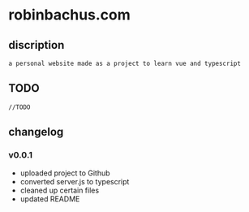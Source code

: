 # robinbachus.com

## discription

    a personal website made as a project to learn vue and typescript

## TODO

    //TODO 

## changelog

### v0.0.1

- uploaded project to Github
- converted server.js to typescript
- cleaned up certain files
- updated README
